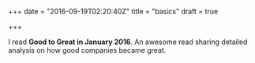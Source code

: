 +++
date = "2016-09-19T02:20:40Z"
title = "basics"
draft = true

+++

I read **Good to Great in January 2016**. An awesome read sharing detailed analysis on how good companies became great.


